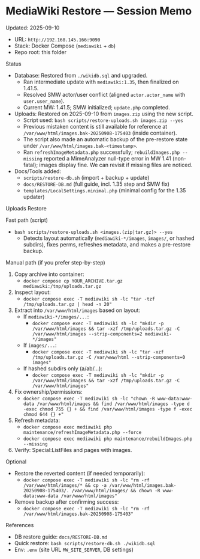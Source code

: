 # MediaWiki Restore — Session Memo

Updated: 2025-09-10

- URL: `http://192.168.145.166:9090`
- Stack: Docker Compose (`mediawiki` + `db`)
- Repo root: this folder

Status
- Database: Restored from `./wikidb.sql` and upgraded.
  - Ran intermediate update with `mediawiki:1.35`, then finalized on 1.41.5.
  - Resolved SMW actor/user conflict (aligned `actor.actor_name` with `user.user_name`).
  - Current MW: 1.41.5; SMW initialized; `update.php` completed.
- Uploads: Restored on 2025-09-10 from `images.zip` using the new script.
  - Script used: `bash scripts/restore-uploads.sh images.zip --yes`
  - Previous mistaken content is still available for reference at `/var/www/html/images.bak-20250908-175403` (inside container).
  - The script also made an automatic backup of the pre-restore state under `/var/www/html/images.bak-<timestamp>`.
  - Ran `refreshImageMetadata.php` successfully; `rebuildImages.php --missing` reported a MimeAnalyzer null-type error in MW 1.41 (non-fatal); images display fine. We can revisit if missing files are noticed.
- Docs/Tools added:
  - `scripts/restore-db.sh` (import + backup + update)
  - `docs/RESTORE-DB.md` (full guide, incl. 1.35 step and SMW fix)
  - `templates/LocalSettings.minimal.php` (minimal config for the 1.35 updater)

Uploads Restore

Fast path (script)
- `bash scripts/restore-uploads.sh <images.(zip|tar.gz)> --yes`
  - Detects layout automatically (`mediawiki-*/images`, `images/`, or hashed subdirs), fixes perms, refreshes metadata, and makes a pre-restore backup.

Manual path (if you prefer step-by-step)
1) Copy archive into container:
   - `docker compose cp YOUR_ARCHIVE.tar.gz mediawiki:/tmp/uploads.tar.gz`
2) Inspect layout:
   - `docker compose exec -T mediawiki sh -lc "tar -tzf /tmp/uploads.tar.gz | head -n 20"`
3) Extract into `/var/www/html/images` based on layout:
   - If `mediawiki-*/images/...`:
     - `docker compose exec -T mediawiki sh -lc "mkdir -p /var/www/html/images && tar -xzf /tmp/uploads.tar.gz -C /var/www/html/images --strip-components=2 mediawiki-*/images"`
   - If `images/...`:
     - `docker compose exec -T mediawiki sh -lc "tar -xzf /tmp/uploads.tar.gz -C /var/www/html --strip-components=0 images"`
   - If hashed subdirs only (a/ab/...):
     - `docker compose exec -T mediawiki sh -lc "mkdir -p /var/www/html/images && tar -xzf /tmp/uploads.tar.gz -C /var/www/html/images"`
4) Fix ownership/permissions:
   - `docker compose exec -T mediawiki sh -lc "chown -R www-data:www-data /var/www/html/images && find /var/www/html/images -type d -exec chmod 755 {} + && find /var/www/html/images -type f -exec chmod 644 {} +"`
5) Refresh metadata:
   - `docker compose exec mediawiki php maintenance/refreshImageMetadata.php --force`
   - `docker compose exec mediawiki php maintenance/rebuildImages.php --missing`
6) Verify: Special:ListFiles and pages with images.

Optional
- Restore the reverted content (if needed temporarily):
  - `docker compose exec -T mediawiki sh -lc "rm -rf /var/www/html/images/* && cp -a /var/www/html/images.bak-20250908-175403/. /var/www/html/images/ && chown -R www-data:www-data /var/www/html/images"`
- Remove backup after confirming success:
  - `docker compose exec -T mediawiki sh -lc "rm -rf /var/www/html/images.bak-20250908-175403"`

References
- DB restore guide: `docs/RESTORE-DB.md`
- Quick restore: `bash scripts/restore-db.sh ./wikidb.sql`
- Env: `.env` (site URL `MW_SITE_SERVER`, DB settings)
